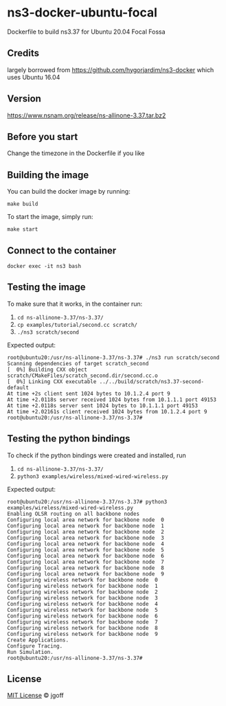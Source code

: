 # ns3-docker-ubuntu-focal
Dockerfile to build ns3.37 for Ubuntu 20.04 Focal Fossa

## Credits
largely borrowed from https://github.com/hygorjardim/ns3-docker which uses Ubuntu 16.04 

## Version
https://www.nsnam.org/release/ns-allinone-3.37.tar.bz2

## Before you start
Change the timezone in the Dockerfile if you like

## Building the image
You can build the docker image by running:
```
make build
```

To start the image, simply run:
```
make start
```

## Connect to the container
```docker exec -it ns3 bash```

## Testing the image
To make sure that it works, in the container run:

1. ``` cd ns-allinone-3.37/ns-3.37/ ```
2. ``` cp examples/tutorial/second.cc scratch/ ```
3. ``` ./ns3 scratch/second   ```

Expected output:

```
root@ubuntu20:/usr/ns-allinone-3.37/ns-3.37# ./ns3 run scratch/second
Scanning dependencies of target scratch_second
[  0%] Building CXX object scratch/CMakeFiles/scratch_second.dir/second.cc.o
[  0%] Linking CXX executable ../../build/scratch/ns3.37-second-default
At time +2s client sent 1024 bytes to 10.1.2.4 port 9
At time +2.0118s server received 1024 bytes from 10.1.1.1 port 49153
At time +2.0118s server sent 1024 bytes to 10.1.1.1 port 49153
At time +2.02161s client received 1024 bytes from 10.1.2.4 port 9
root@ubuntu20:/usr/ns-allinone-3.37/ns-3.37# 
```

## Testing the python bindings
To check if the python bindings were created and installed, run
1. ``` cd ns-allinone-3.37/ns-3.37/ ```
2. ``` python3 examples/wireless/mixed-wired-wireless.py ```


Expected output:

```
root@ubuntu20:/usr/ns-allinone-3.37/ns-3.37# python3 examples/wireless/mixed-wired-wireless.py
Enabling OLSR routing on all backbone nodes
Configuring local area network for backbone node  0
Configuring local area network for backbone node  1
Configuring local area network for backbone node  2
Configuring local area network for backbone node  3
Configuring local area network for backbone node  4
Configuring local area network for backbone node  5
Configuring local area network for backbone node  6
Configuring local area network for backbone node  7
Configuring local area network for backbone node  8
Configuring local area network for backbone node  9
Configuring wireless network for backbone node  0
Configuring wireless network for backbone node  1
Configuring wireless network for backbone node  2
Configuring wireless network for backbone node  3
Configuring wireless network for backbone node  4
Configuring wireless network for backbone node  5
Configuring wireless network for backbone node  6
Configuring wireless network for backbone node  7
Configuring wireless network for backbone node  8
Configuring wireless network for backbone node  9
Create Applications.
Configure Tracing.
Run Simulation.
root@ubuntu20:/usr/ns-allinone-3.37/ns-3.37# 
```

## License 

[MIT License](/LICENSE) © jgoff
